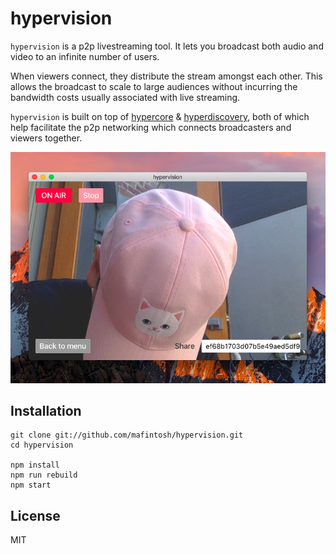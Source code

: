 # hypervision

`hypervision` is a p2p livestreaming tool. It lets you broadcast both audio and video to an infinite number of users.

When viewers connect, they distribute the stream amongst each other. This allows the broadcast to scale to large audiences without incurring the bandwidth costs usually associated with live streaming.

`hypervision` is built on top of [hypercore](https://github.com/mafintosh/hypercore) & [hyperdiscovery](https://github.com/karissa/hyperdiscovery), both of which help facilitate the p2p networking which connects broadcasters and viewers together.

![hypervision screenshot](screenshot.png)

## Installation
```
git clone git://github.com/mafintosh/hypervision.git
cd hypervision

npm install
npm run rebuild
npm start
```

## License

MIT
